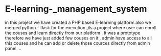 # E-learning-_management_system
in this project we have created a PHP based E-learning platform.also we merged python - flask for the execution ,its a project where user can enroll the couses and learn directly from our platform . it was a prototype therefore we have just added few couses on it  , admin have access to all this couses and he can add or delete those cources directly from admin panel. ..
